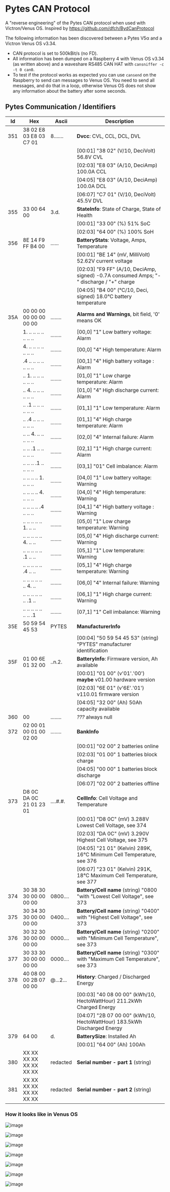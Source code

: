 # Pytes CAN Protocol

A "reverse engineering" of the Pytes CAN protocol when used with Victron/Venus OS. Inspired by https://github.com/dfch/BydCanProtocol

The following information has been discovered between a Pytes V5α and a Victron Venus OS v3.34. 

* CAN protocol is set to 500kBit/s (no FD).
* All information has been dumped on a Raspberry 4 with Venus OS v3.34 (as written above) and a waveshare RS485 CAN HAT with `cansniffer -c -t 0 can0`.
* To test if the protocol works as expected you can use `cansend` on the Raspberry to send can messages to Venus OS. You need to send all messages, and do that in a loop, otherwise Venus OS does not show any information about the battery after some seconds.

## Pytes Communication / Identifiers
| Id  | Hex | Ascii | Description |
| --- | ----------------------- | -------- | --- |
| 351 | 38 02 E8 03 E8 03 C7 01 | 8....... | **Dvcc**: CVL, CCL, DCL, DVL |
|     |                         |          | [00:01] "38 02" (V/10, DeciVolt) 56.8V CVL |
|     |                         |          | [02:03] "E8 03" (A/10, DeciAmp) 100.0A CCL |
|     |                         |          | [04:05] "E8 03" (A/10, DeciAmp) 100.0A DCL |
|     |                         |          | [06:07] "C7 01" (V/10, DeciVolt) 45.5V DVL |
| 355 | 33 00 64 00             | 3.d.     | **StateInfo**: State of Charge, State of Health |
|     |                         |          | [00:01] "33 00" (%) 51% SoC |
|     |                         |          | [02:03] "64 00" (%) 100% SoH |
| 356 | 8E 14 F9 FF B4 00       | ......   | **BatteryStats**: Voltage, Amps, Temperature |
|     |                         |          | [00:01] "BE 14" (mV, MilliVolt) 52.62V current voltage |
|     |                         |          | [02:03] "F9 FF" (A/10, DeciAmp, signed) -0.7A consumed Amps; "-" discharge / "+" charge |
|     |                         |          | [04:05] "B4 00" (°C/10, Deci, signed) 18.0°C battery temperature |
| 35A | 00 00 00 00 00 00 00 00 | ........ | **Alarms and Warnings**, bit field, '0' means OK |
|     | 1. .. .. .. .. .. .. .. | ........ | [00,0] "1" Low battery voltage: Alarm |
|     | 4. .. .. .. .. .. .. .. | ........ | [00,0] "4" High temperature: Alarm |
|     | .4 .. .. .. .. .. .. .. | ........ | [00,1] "4" High battery voltage : Alarm |
|     | .. 1. .. .. .. .. .. .. | ........ | [01,0] "1" Low charge temperature: Alarm |
|     | .. 4. .. .. .. .. .. .. | ........ | [01,0] "4" High discharge current: Alarm |
|     | .. .1 .. .. .. .. .. .. | ........ | [01,1] "1" Low temperature: Alarm |
|     | .. .4 .. .. .. .. .. .. | ........ | [01,1] "4" High charge temperature: Alarm |
|     | .. .. 4. .. .. .. .. .. | ........ | [02,0] "4" Internal failure: Alarm |
|     | .. .. .1 .. .. .. .. .. | ........ | [02,1] "1" High charge current: Alarm |
|     | .. .. .. .1 .. .. .. .. | ........ | [03,1] "01" Cell imbalance: Alarm |
|     | .. .. .. .. 1. .. .. .. | ........ | [04,0] "1" Low battery voltage: Warning |
|     | .. .. .. .. 4. .. .. .. | ........ | [04,0] "4" High temperature: Warning |
|     | .. .. .. .. .4 .. .. .. | ........ | [04,1] "4" High battery voltage : Warning |
|     | .. .. .. .. .. 1. .. .. | ........ | [05,0] "1" Low charge temperature: Warning |
|     | .. .. .. .. .. 4. .. .. | ........ | [05,0] "4" High discharge current: Warning |
|     | .. .. .. .. .. .1 .. .. | ........ | [05,1] "1" Low temperature: Warning |
|     | .. .. .. .. .. .4 .. .. | ........ | [05,1] "4" High charge temperature: Warning |
|     | .. .. .. .. .. .. 4. .. | ........ | [06,0] "4" Internal failure: Warning |
|     | .. .. .. .. .. .. .1 .. | ........ | [06,1] "1" High charge current: Warning |
|     | .. .. .. .. .. .. .. .1 | ........ | [07,1] "1" Cell imbalance: Warning |
| 35E | 50 59 54 45 53          | PYTES    | **ManufacturerInfo** |
|     |                         |          | [00:04] "50 59 54 45 53" (string) "PYTES" manufacturer identification
| 35F | 01 00 6E 01 32 00       | ..n.2.   | **BatteryInfo**: Firmware version, Ah available |
|     |                         |          | [00:01] "01 00" (v'01'.'00') **maybe** v01.00 hardware version |
|     |                         |          | [02:03] "6E 01" (v'6E'.'01') v110.01 firmware version |
|     |                         |          | [04:05] "32 00" (Ah) 50Ah capacity available |
| 360 | 00                      | ........ | *???* always null |
| 372 | 02 00 01 00 01 00 02 00 | ........ | **BankInfo** |
|     |                         |          | [00:01] "02 00" 2 batteries online |
|     |                         |          | [02:03] "01 00" 1 batteries block charge |
|     |                         |          | [04:05] "00 00" 1 batteries block discharge |
|     |                         |          | [06:07] "02 00" 2 batteries offline |
| 373 | D8 0C DA 0C 21 01 23 01 | ....#.#. | **CellInfo**: Cell Voltage and Temperature |
|     |                         |          | [00:01] "D8 0C" (mV) 3.288V Lowest Cell Voltage, see 374 |
|     |                         |          | [02:03] "DA 0C" (mV) 3.290V Highest Cell Voltage, see 375 |
|     |                         |          | [04:05] "21 01" (Kelvin) 289K, 16°C Minimum Cell Temperature, see 376 |
|     |                         |          | [06:07] "23 01" (Kelvin) 291K, 18°C Maximum Cell Temperature, see 377 |
| 374 | 30 38 30 30 00 00 00 00 | 0800.... | **Battery/Cell name** (string) "0800 "with "Lowest Cell Voltage", see 373 |
| 375 | 30 34 30 30 00 00 00 00 | 0400.... | **Battery/Cell name** (string) "0400" with "Highest Cell Voltage", see 373 |
| 376 | 30 32 30 30 00 00 00 00 | 0000.... | **Battery/Cell name** (string) "0200" with "Minimum Cell Temperature", see 373 |
| 377 | 30 33 30 30 00 00 00 00 | 0000.... | **Battery/Cell name** (string) "0300" with "Maximum Cell Temperature", see 373 |
| 378 | 40 08 00 00 2B 07 00 00 | @...2... | **History**: Charged / Discharged Energy |
|     |                         |          | [00:03] "40 08 00 00" (kWh/10, HectoWattHour) 211.2kWh Charged Energy |
|     |                         |          | [04:07] "2B 07 00 00" (kWh/10, HectoWattHour) 183.5kWh Discharged Energy |
| 379 | 64 00                   | d.       | **BatterySize**: Installed Ah |
|     |                         |          | [00:01] "64 00" (Ah) 100Ah |
| 380 | XX XX XX XX XX XX XX XX | redacted | **Serial number - part 1** (string) |
| 381 | XX XX XX XX XX XX XX XX | redacted | **Serial number - part 2** (string) |

 
### How it looks like in Venus OS

![image](https://github.com/AndreasBoehm/PytesCANProtocol/assets/1270749/c56bf0a1-7ccf-40f4-95c8-f68b0b0bf4fe)

![image](https://github.com/AndreasBoehm/PytesCANProtocol/assets/1270749/9696afd2-70c3-4fda-bd3b-fa6a4c7729f2)

![image](https://github.com/AndreasBoehm/PytesCANProtocol/assets/1270749/c2f9ffeb-64d4-4fd5-aef6-772cb88352a4)

![image](https://github.com/AndreasBoehm/PytesCANProtocol/assets/1270749/19f90cb4-7bab-4eff-af18-c545bc6fae49)

![image](https://github.com/AndreasBoehm/PytesCANProtocol/assets/1270749/2838e9da-771d-49ac-8c82-bce841b40821)

![image](https://github.com/AndreasBoehm/PytesCANProtocol/assets/1270749/22e2e31e-83d9-4480-aae5-5cd0cdc17085)

![image](https://github.com/AndreasBoehm/PytesCANProtocol/assets/1270749/02e2e040-a7a8-4c99-b8ad-1f65d4425f46)





